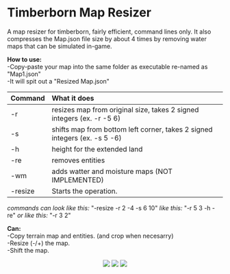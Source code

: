 # Timberborn Map Resizer
A map resizer for timberborn, fairly efficient, command lines only. It also compresses the Map.json file size by about 4 times by removing water maps that can be simulated in-game.

**How to use:**  
-Copy-paste your map into the same folder as executable re-named as "Map1.json"  
-It will spit out a "Resized Map.json"  

Command | What it does
:---    | :---
-r      | resizes map from original size, takes 2 signed integers (ex. -r -5 6)
-s      | shifts map from bottom left corner, takes 2 signed integers  (ex. -s 5 -6)
-h      | height for the extended land
-re     | removes entities
-wm     | adds watter and moisture maps (NOT IMPLEMENTED)
-resize | Starts the operation.

_commands can look like this:_
"-resize -r 2 -4 -s 6 10"
_like this:_
"-r 5 3 -h -re"
_or like this:_
"-r 3 2"

**Can:**  
-Copy terrain map and entities. (and crop when necesarry)  
-Resize (-/+) the map.  
-Shift the map.  

<p align="center">
  <img src="https://i.redd.it/nghr0wzeq9p71.png">
  <img src="https://i.redd.it/pte3n77s7gp71.png">
  <img src="https://i.redd.it/r2zoqx6tppp71.png">
</p>
